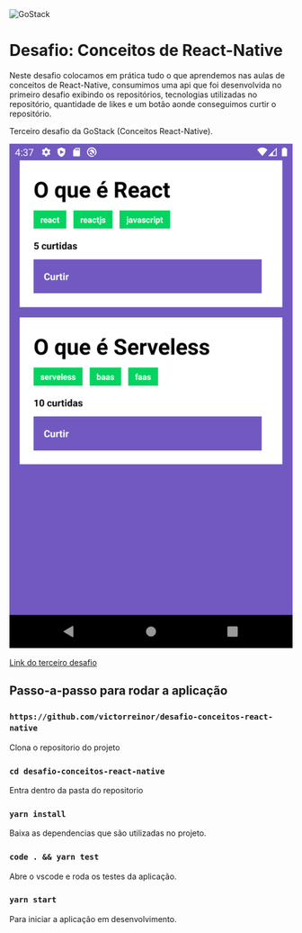 <img alt="GoStack" src="https://storage.googleapis.com/golden-wind/bootcamp-gostack/header-desafios.png" />

# Desafio: Conceitos de React-Native

Neste desafio colocamos em prática tudo o que aprendemos nas aulas de conceitos de React-Native, consumimos uma api que foi desenvolvida no primeiro desafio exibindo os repositórios, tecnologias utilizadas no repositório, quantidade de likes e um botão aonde conseguimos curtir o repositório.

Terceiro desafio da GoStack (Conceitos React-Native).

<img alt="Tela do desafio" src="https://github.com/victorreinor/gostack-desafio-conceitos-react-native/blob/master/tela%20do%20desafio.png" />

[Link do terceiro desafio](https://github.com/Rocketseat/bootcamp-gostack-desafios/tree/master/desafio-conceitos-react-native "Link do terceiro desafio")

## Passo-a-passo para rodar a aplicação

### `https://github.com/victorreinor/desafio-conceitos-react-native`
Clona o repositorio do projeto

### `cd desafio-conceitos-react-native`
Entra dentro da pasta do repositorio

### `yarn install`
Baixa as dependencias que são utilizadas no projeto.

### `code . && yarn test`
Abre o vscode e roda os testes da aplicação.

### `yarn start`
Para iniciar a aplicação em desenvolvimento.
